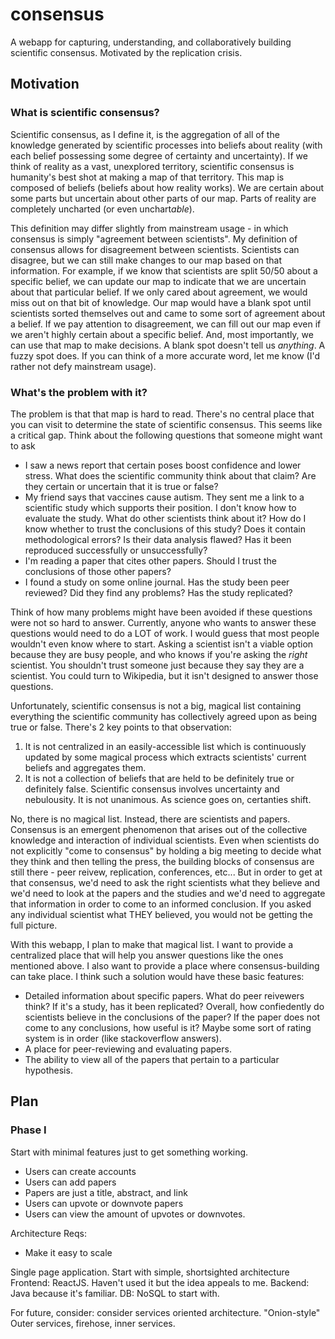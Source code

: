 # consensus
A webapp for capturing, understanding, and collaboratively building scientific consensus. Motivated by the replication crisis.

## Motivation
### What is scientific consensus?
Scientific consensus, as I define it, is the aggregation of all of the knowledge generated by scientific processes into beliefs about reality (with each belief possessing some degree of certainty and uncertainty). If we think of reality as a vast, unexplored territory, scientific consensus is humanity's best shot at making a map of that territory. This map is composed of beliefs (beliefs about how reality works). We are certain about some parts but uncertain about other parts of our map. Parts of reality are completely uncharted (or even unchart*able*). 

This definition may differ slightly from mainstream usage - in which consensus is simply "agreement between scientists". My definition of consensus allows for disagreement between scientists. Scientists can disagree, but we can still make changes to our map based on that information. For example, if we know that scientists are split 50/50 about a specific belief, we can update our map to indicate that we are uncertain about that particular belief. If we only cared about agreement, we would miss out on that bit of knowledge. Our map would have a blank spot until scientists sorted themselves out and came to some sort of agreement about a belief. If we pay attention to disagreement, we can fill out our map even if we aren't highly certain about a specific belief. And, most importantly, we can use that map to make decisions. A blank spot doesn't tell us *anything*. A fuzzy spot does. If you can think of a more accurate word, let me know (I'd rather not defy mainstream usage).

### What's the problem with it?
The problem is that that map is hard to read. There's no central place that you can visit to determine the state of scientific consensus. This seems like a critical gap. Think about the following questions that someone might want to ask
  * I saw a news report that certain poses boost confidence and lower stress. What does the scientific community think about that claim? Are they certain or uncertain that it is true or false?
  * My friend says that vaccines cause autism. They sent me a link to a scientific study which supports their position. I don't know how to evaluate the study. What do other scientists think about it? How do I know whether to trust the conclusions of this study? Does it contain methodological errors? Is their data analysis flawed? Has it been reproduced successfully or unsuccessfully?
  * I'm reading a paper that cites other papers. Should I trust the conclusions of those other papers?
  * I found a study on some online journal. Has the study been peer reviewed? Did they find any problems? Has the study replicated?
  
Think of how many problems might have been avoided if these questions were not so hard to answer. Currently, anyone who wants to answer these questions would need to do a LOT of work. I would guess that most people wouldn't even know where to start. Asking a scientist isn't a viable option because they are busy people, and who knows if you're asking the *right* scientist. You shouldn't trust someone just because they say they are a scientist. You could turn to Wikipedia, but it isn't designed to answer those questions.
  
Unfortunately, scientific consensus is not a big, magical list containing everything the scientific community has collectively agreed upon as being true or false. There's 2 key points to that observation:
1. It is not centralized in an easily-accessible list which is continuously updated by some magical process which extracts scientists' current beliefs and aggregates them.
2. It is not a collection of beliefs that are held to be definitely true or definitely false. Scientific consensus involves uncertainty and nebulousity. It is not unanimous. As science goes on, certanties shift.

No, there is no magical list. Instead, there are scientists and papers. Consensus is an emergent phenomenon that arises out of the collective knowledge and interaction of individual scientists. Even when scientists do not explicitly "come to consensus" by holding a big meeting to decide what they think and then telling the press, the building blocks of consensus are still there - peer reivew, replication, conferences, etc... But in order to get at that consensus, we'd need to ask the right scientists what they believe and we'd need to look at the papers and the studies and we'd need to aggregate that information in order to come to an informed conclusion. If you asked any individual scientist what THEY believed, you would not be getting the full picture.

With this webapp, I plan to make that magical list. I want to provide a centralized place that will help you answer questions like the ones mentioned above. I also want to provide a place where consensus-building can take place. I think such a solution would have these basic features:
 * Detailed information about specific papers. What do peer reivewers think? If it's a study, has it been replicated? Overall, how confiedently do scientists believe in the conclusions of the paper? If the paper does not come to any conclusions, how useful is it? Maybe some sort of rating system is in order (like stackoverflow answers).
 * A place for peer-reviewing and evaluating papers.
 * The ability to view all of the papers that pertain to a particular hypothesis.

## Plan
### Phase I
Start with minimal features just to get something working.
 * Users can create accounts
 * Users can add papers
 * Papers are just a title, abstract, and link
 * Users can upvote or downvote papers
 * Users can view the amount of upvotes or downvotes.
 
Architecture Reqs:
 * Make it easy to scale

Single page application.
Start with simple, shortsighted architecture
Frontend:
ReactJS. Haven't used it but the idea appeals to me.
Backend:
Java because it's familiar.
DB:
NoSQL to start with.

For future, consider:
consider services oriented architecture. "Onion-style"
Outer services, firehose, inner services.
